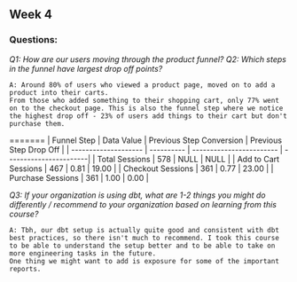 
## Week 4

### Questions:

_Q1: How are our users moving through the product funnel?_
_Q2: Which steps in the funnel have largest drop off points?_

```
A: Around 80% of users who viewed a product page, moved on to add a product into their carts. 
From those who added something to their shopping cart, only 77% went on to the checkout page. This is also the funnel step where we notice the highest drop off - 23% of users add things to their cart but don't purchase them. 
```
=======
| Funnel Step          | Data Value | Previous Step Conversion | Previous Step Drop Off |
| -------------------- | ---------- | ------------------------ | -----------------------|
| Total Sessions       | 578        | NULL                     | NULL                   |
| Add to Cart Sessions | 467        | 0.81                     | 19.00                  |
| Checkout Sessions    | 361        | 0.77                     | 23.00                  |
| Purchase Sessions    | 361        | 1.00                     | 0.00                   |


_Q3: If your organization is using dbt, what are 1-2 things you might do differently / recommend to your organization based on learning from this course?_

```
A: Tbh, our dbt setup is actually quite good and consistent with dbt best practices, so there isn't much to recommend. I took this course to be able to understand the setup better and to be able to take on more engineering tasks in the future. 
One thing we might want to add is exposure for some of the important reports.
```

